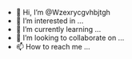- 👋 Hi, I’m @Wzexrycgvhbjtgh
- 👀 I’m interested in ...
- 🌱 I’m currently learning ...
- 💞️ I’m looking to collaborate on ...
- 📫 How to reach me ...

<!---
Wzexrycgvhbjtgh/Wzexrycgvhbjtgh is a ✨ special ✨ repository because its `README.md` (this file) appears on your GitHub profile.
You can click the Preview link to take a look at your changes.
--->
